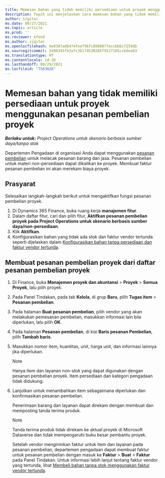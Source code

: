 ```yaml
---
title: Memesan bahan yang tidak memiliki persediaan untuk proyek menggunakan pesanan pembelian proyek
description: Topik ini menjelaskan cara memesan bahan yang tidak memiliki persediaan untuk proyek menggunakan pesanan pembelian proyek.
author: sigitac
ms.date: 09/27/2021
ms.topic: article
ms.prod: ''
ms.reviewer: kfend
ms.author: sigitac
ms.openlocfilehash: 6e0307ad6474feef96fc8080877eccbbbc7259db
ms.sourcegitcommit: 2d96345fb3afc3b174530285f95271b5ccbdea03
ms.translationtype: HT
ms.contentlocale: id-ID
ms.lasthandoff: 09/29/2021
ms.locfileid: "7563026"
---
```

# <a name="order-non-stocked-materials-for-a-project-using-project-purchase-orders"></a>Memesan bahan yang tidak memiliki persediaan untuk proyek menggunakan pesanan pembelian proyek

_**Berlaku untuk:** Project Operations untuk skenario berbasis sumber daya/tanpa stok_

Departemen Pengadaan di organisasi Anda dapat menggunakan [pesanan pembelian](/dynamics365/supply-chain/procurement/purchase-order-overview) untuk melacak pesanan barang dan jasa. Pesanan pembelian untuk materi non-persediaan dapat dikaitkan ke proyek. Membuat faktur pesanan pembelian ini akan merekam biaya proyek.

## <a name="prerequisites"></a>Prasyarat
Selesaikan langkah-langkah berikut untuk mengaktifkan fungsi pesanan pembelian proyek.

1. Di Dynamics 365 Finance, buka ruang kerja **manajemen fitur**.
2. Dalam daftar fitur, cari dan pilih fitur, **Aktifkan pesanan pembelian proyek pada Project Operations untuk skenario berbasis sumber daya/non-persediaan**.
3. Klik **Aktifkan**.
4. Konfigurasikan bahan yang tidak ada stok dan faktur vendor tertunda seperti dijelaskan dalam [Konfigurasikan bahan tanpa persediaan dan faktur vendor tertunda](configure-materials-nonstocked.md).

## <a name="create-a-project-purchase-order-from-the-project-purchase-order-list"></a>Membuat pesanan pembelian proyek dari daftar pesanan pembelian proyek

1. Di Finance, buka **Manajemen proyek dan akuntansi** > **Proyek** > **Semua Proyek**, lalu pilih proyek.
2. Pada Panel Tindakan, pada tab **Kelola**, di grup **Baru**, pilih **Tugas item** > **Pesanan pembelian**.
3. Pada halaman **Buat pesanan pembelian**, pilih vendor yang akan melakukan pemesanan pembelian, masukkan informasi lain bila diperlukan, lalu pilih **OK**.
4. Pada halaman **Pesanan pembelian**, di kisi **Baris pesanan Pembelian**, pilih **Tambah baris**.
5. Masukkan nomor item, kuantitas, unit, harga unit, dan informasi lainnya jika diperlukan.

    > [!NOTE]
    > Hanya item dan layanan non-stok yang dapat digunakan dengan pesanan pembelian proyek. Item persediaan dan kategori pengadaan tidak didukung.

6. Lanjutkan untuk menambahkan item sebagaimana diperlukan dan konfirmasikan pesanan pembelian.

    Penerimaan barang dan layanan dapat direkam dengan membuat dan memposting tanda terima produk.

    > [!NOTE]
    > Tanda terima produk tidak direkam ke aktual proyek di Microsoft Dataverse dan tidak mempengaruhi buku besar pembantu proyek.

    Setelah vendor mengirimkan faktur untuk item dan layanan pada pesanan pembelian, departemen pengadaan dapat membuat faktur untuk pesanan pembelian dengan masuk ke **Faktur** > **Buat** > **Faktur** pada Panel Tindakan. Untuk informasi lebih lanjut tentang faktur vendor yang tertunda, lihat [Membeli bahan tanpa stok menggunakan faktur vendor tertunda](pending-vendor-invoices.md).
